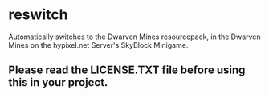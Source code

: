 # reswitch
Automatically switches to the Dwarven Mines resourcepack, in the Dwarven Mines on the hypixel.net Server's SkyBlock Minigame.
## Please read the LICENSE.TXT file before using this in your project.
